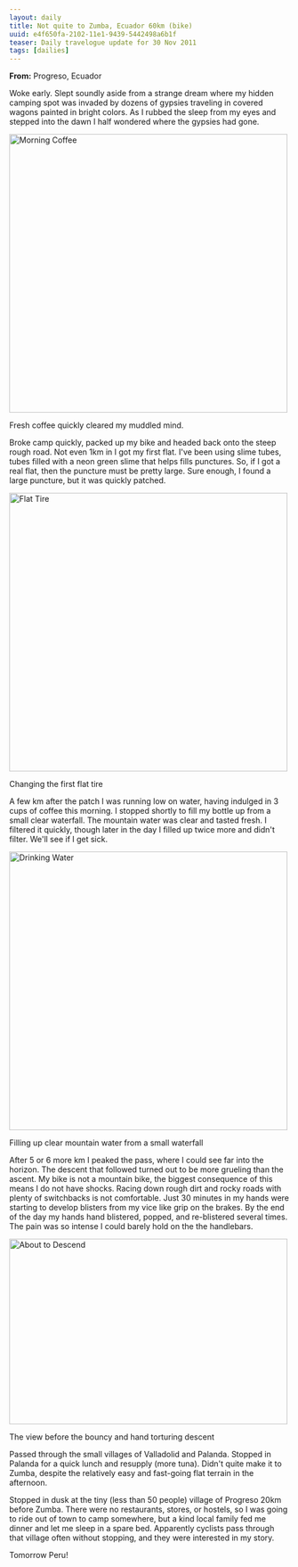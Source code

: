 ```yaml
---
layout: daily
title: Not quite to Zumba, Ecuador 60km (bike)
uuid: e4f650fa-2102-11e1-9439-5442498a6b1f
teaser: Daily travelogue update for 30 Nov 2011
tags: [dailies]
---
```


**From:** Progreso, Ecuador

Woke early. Slept soundly aside from a strange dream where my hidden camping
spot was invaded by dozens of gypsies traveling in covered wagons painted in
bright colors. As I rubbed the sleep from my eyes and stepped into the dawn
I half wondered where the gypsies had gone.


<div class="caption">
<a href="http://www.flickr.com/photos/ramblurr/6468088511/" title="Morning
Coffee by Ramblurr, on Flickr"><img
src="http://farm8.staticflickr.com/7163/6468088511_f1b78b4af6.jpg" width="500" alt="Morning Coffee"></a>
<p>Fresh coffee quickly cleared my muddled mind.</p>
</div>

Broke camp quickly, packed up my bike and headed back onto the steep rough
road. Not even 1km in I got my first flat. I've been using slime tubes, tubes
filled with a neon green slime that helps fills punctures. So, if I got a real
flat, then the puncture must be pretty large. Sure enough, I found a large
puncture, but it was quickly patched.

<div class="caption">
<a href="http://www.flickr.com/photos/ramblurr/6468083425/" title="Flat Tire by
Ramblurr, on Flickr"><img
src="http://farm8.staticflickr.com/7001/6468083425_b8c289a98a.jpg" width="500" alt="Flat Tire"></a>
<p>Changing the first flat tire</p>
</div>

A few km after the patch I was running low on water, having indulged in 3 cups
of coffee this morning. I stopped shortly to fill my bottle up from a small clear waterfall. The mountain water was clear and tasted fresh. I filtered it quickly, though later in the day I filled up twice more and didn't filter. We'll see if I get sick.

<div class="caption">
<a href="http://www.flickr.com/photos/ramblurr/6468105693/" title="Drinking
Water by Ramblurr, on Flickr"><img
src="http://farm8.staticflickr.com/7010/6468105693_3ea508bcc9.jpg" width="500" alt="Drinking Water"></a>
<p>Filling up clear mountain water from a small waterfall</p>
</div>

After 5 or 6 more km I peaked the pass, where I could see far into the horizon.
The descent that followed turned out to be more grueling than the ascent. My
bike is not a mountain bike, the biggest consequence of this means I do not
have shocks. Racing down rough dirt and rocky roads with plenty of switchbacks
is not comfortable. Just 30 minutes in my hands were starting to develop
blisters from my vice like grip on the brakes. By the end of the day my hands
hand blistered, popped, and re-blistered several times. The pain was so intense
I could barely hold on the the handlebars.

<div class="caption">
<a href="http://www.flickr.com/photos/ramblurr/6468096427/" title="About to
Descend by Ramblurr, on Flickr"><img
src="http://farm8.staticflickr.com/7149/6468096427_2846a23205.jpg" width="500"
height="333" alt="About to Descend"></a>
<p>The view before the bouncy and hand torturing descent</p>
</div>

Passed through the small villages of Valladolid and Palanda. Stopped in Palanda
for a quick lunch and resupply (more tuna). Didn't quite make it to Zumba,
despite the relatively easy and fast-going flat terrain in the afternoon.

Stopped in dusk at the tiny (less than 50 people) village of Progreso
20km before Zumba. There
were no restaurants, stores, or hostels, so I was going to ride out of town to
camp somewhere, but a kind local family fed me dinner and let me sleep in a spare bed. Apparently cyclists pass through that village often without stopping, and they were interested in my story.

Tomorrow Peru!
